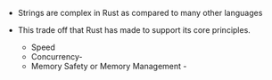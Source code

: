 - Strings are complex in Rust as compared to many other languages

- This trade off that Rust has made to support its core principles.
	- Speed
	- Concurrency- 
	- Memory Safety or Memory Management - 